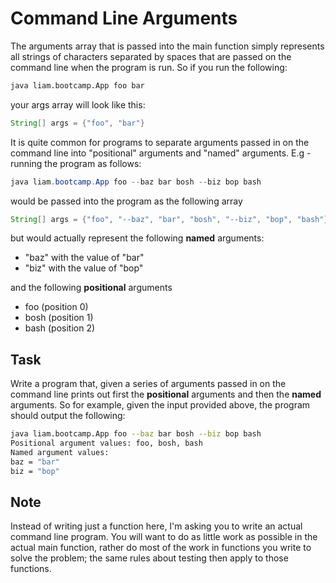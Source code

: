 # Command Line Arguments

The arguments array that is passed into the main function simply represents all strings of characters separated by spaces that are passed on the command line when the program is run. So if you run the following:

```bash
java liam.bootcamp.App foo bar
```

your args array will look like this:

```java
String[] args = {"foo", "bar"}
```

It is quite common for programs to separate arguments passed in on the command line into "positional" arguments and "named" arguments. E.g - running the program as follows:

```java
java liam.bootcamp.App foo --baz bar bosh --biz bop bash
```

would be passed into the program as the following array

```java
String[] args = {"foo", "--baz", "bar", "bosh", "--biz", "bop", "bash"}
```

but would actually represent the following **named** arguments:

* "baz" with the value of "bar"
* "biz" with the value of "bop"

and the following **positional** arguments

* foo (position 0)
* bosh (position 1)
* bash (position 2)

## Task

Write a program that, given a series of arguments passed in on the command line prints out first the **positional** arguments and then the **named** arguments. So for example, given the input provided above, the program should output the following:

```bash
java liam.bootcamp.App foo --baz bar bosh --biz bop bash
Positional argument values: foo, bosh, bash
Named argument values:
baz = "bar"
biz = "bop"
```

## Note

Instead of writing just a function here, I'm asking you to write an actual command line program. You will want to do as little work as possible in the actual main function, rather do most of the work in functions you write to solve the problem; the same rules about testing then apply to those functions.
